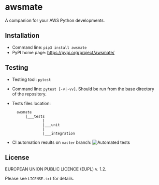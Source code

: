 # awsmate

A companion for your AWS Python developments.


## Installation

* Command line: `pip3 install awsmate`
* PyPI home page: https://pypi.org/project/awsmate/

## Testing

* Testing tool: `pytest`
* Command line: `pytest [-v|-vv]`. Should be run from the base directory of the repository.
* Tests files location:

        awsmate
            |___tests
                    |
                    |___unit
                    |
                    |___integration

* CI automation results on `master` branch: ![Automated tests](https://github.com/shlublu/awsmate/actions/workflows/tests.yaml/badge.svg?branch=master)

## License

EUROPEAN UNION PUBLIC LICENCE (EUPL) v. 1.2.

Please see `LICENSE.txt` for details.
